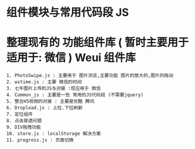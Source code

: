 # 组件模块与常用代码段 JS 
# 整理现有的 功能组件库 ( 暂时主要用于适用于: 微信 ) Weui 组件库
    1. PhotoSwipe.js : 主要用于 图片浏览,主要功能 图片的放大的,图片的拖动
    2. wxtime.js : 主要 微信的时间
    3. 七牛图片上传的JS与对接 :现应用于 微信
    4. Common_js : 主要是一些 常用的JS代码段 (不需要jquery)
    5. 整合H5视频的对接 : 主要是优酷 腾讯
    6. Dropload.js : 上拉.下拉刷新 
    7. 定位组件 
    8. 点击穿透问题
    9. DIV拖拽功能
    10. store.js : localStorage 解决方案
    11. progress.js : 页面切换  